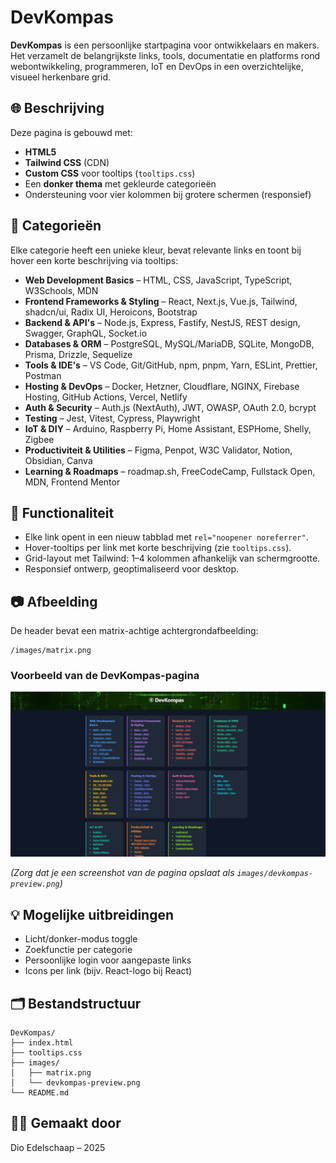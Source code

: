 # DevKompas

**DevKompas** is een persoonlijke startpagina voor ontwikkelaars en makers.  
Het verzamelt de belangrijkste links, tools, documentatie en platforms rond webontwikkeling, programmeren, IoT en DevOps in een overzichtelijke, visueel herkenbare grid.

## 🌐 Beschrijving

Deze pagina is gebouwd met:

* **HTML5**
* **Tailwind CSS** (CDN)
* **Custom CSS** voor tooltips (`tooltips.css`)
* Een **donker thema** met gekleurde categorieën
* Ondersteuning voor vier kolommen bij grotere schermen (responsief)

## 📁 Categorieën

Elke categorie heeft een unieke kleur, bevat relevante links en toont bij hover een korte beschrijving via tooltips:

* **Web Development Basics** – HTML, CSS, JavaScript, TypeScript, W3Schools, MDN
* **Frontend Frameworks & Styling** – React, Next.js, Vue.js, Tailwind, shadcn/ui, Radix UI, Heroicons, Bootstrap
* **Backend & API's** – Node.js, Express, Fastify, NestJS, REST design, Swagger, GraphQL, Socket.io
* **Databases & ORM** – PostgreSQL, MySQL/MariaDB, SQLite, MongoDB, Prisma, Drizzle, Sequelize
* **Tools & IDE's** – VS Code, Git/GitHub, npm, pnpm, Yarn, ESLint, Prettier, Postman
* **Hosting & DevOps** – Docker, Hetzner, Cloudflare, NGINX, Firebase Hosting, GitHub Actions, Vercel, Netlify
* **Auth & Security** – Auth.js (NextAuth), JWT, OWASP, OAuth 2.0, bcrypt
* **Testing** – Jest, Vitest, Cypress, Playwright
* **IoT & DIY** – Arduino, Raspberry Pi, Home Assistant, ESPHome, Shelly, Zigbee
* **Productiviteit & Utilities** – Figma, Penpot, W3C Validator, Notion, Obsidian, Canva
* **Learning & Roadmaps** – roadmap.sh, FreeCodeCamp, Fullstack Open, MDN, Frontend Mentor

## 🧭 Functionaliteit

* Elke link opent in een nieuw tabblad met `rel="noopener noreferrer"`.
* Hover-tooltips per link met korte beschrijving (zie `tooltips.css`).
* Grid-layout met Tailwind: 1–4 kolommen afhankelijk van schermgrootte.
* Responsief ontwerp, geoptimaliseerd voor desktop.

## 📷 Afbeelding

De header bevat een matrix-achtige achtergrondafbeelding:

```
/images/matrix.png
```

### Voorbeeld van de DevKompas-pagina

![DevKompas Preview](images/devkompas-preview.png)

*(Zorg dat je een screenshot van de pagina opslaat als `images/devkompas-preview.png`)*

## 💡 Mogelijke uitbreidingen

* Licht/donker-modus toggle
* Zoekfunctie per categorie
* Persoonlijke login voor aangepaste links
* Icons per link (bijv. React-logo bij React)

## 🗂 Bestandstructuur

```
DevKompas/
├── index.html
├── tooltips.css
├── images/
│   ├── matrix.png
│   └── devkompas-preview.png
└── README.md
```

## 🧑‍💻 Gemaakt door

Dio Edelschaap – 2025
